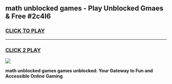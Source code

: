
## math unblocked games - Play Unblocked Gmaes & Free #2c4l6
<h3>
<a href="https://premium.freeplayer.one?title=math_unblocked_games&ref=01M">CLICK TO PLAY</a></h3>
<hr>

<h3>
<a href="https://premium.freeplayer.one?title=math_unblocked_games&ref=01M">CLICK 2 PLAY</a>
  
</h3>

<a href="https://premium.freeplayer.one?title=math_unblocked_games&ref=01M"><img src="https://clearcache.store/games.png"></a>


**math unblocked games games unblocked: Your Gateway to Fun and Accessible Online Gaming**
